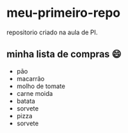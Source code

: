 # meu-primeiro-repo
repositorio criado na aula de PI.

## minha lista de compras :smile: 
- pão
- macarrão
- molho de tomate
- carne moida
- batata
- sorvete
- pizza
- sorvete
